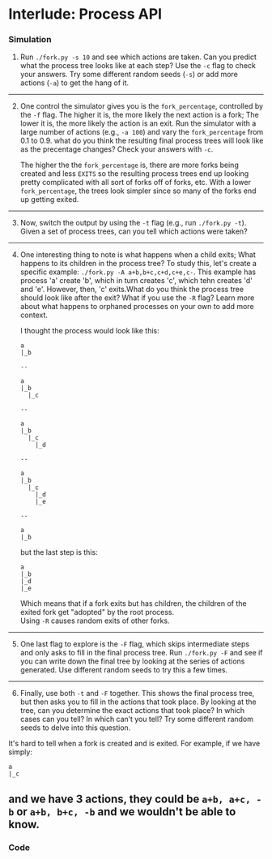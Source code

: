 # Interlude: Process API

### Simulation

1. Run ```./fork.py -s 10``` and see which actions are taken. Can you predict
   what the process tree looks like at each step? Use the ```-c``` flag to check
   your answers. Try some different random seeds (```-s```) or add more actions
   (```-a```) to get the hang of it.  
---  
2. One control the simulator gives you is the ```fork_percentage```, controlled
   by the ```-f``` flag. The higher it is, the more likely the next action is a
   fork; The lower it is, the more likely the action is an exit. Run the
   simulator with a large number of actions (e.g., ```-a 100```) and vary the
   ```fork_percentage``` from 0.1 to 0.9. what do you think the resulting final
   process trees will look like as the precentage changes? Check your answers
   with ```-c```.    
   

   The higher the the ```fork_percentage``` is, there are more forks being
   created and less ```EXITS``` so the resulting process trees end up looking
   pretty complicated with all sort of forks off of forks, etc. With a lower
   ```fork_percentage```, the trees look simpler since so many of the forks end
   up getting exited.  
---
3. Now, switch the output by using the ```-t``` flag (e.g., run ```./fork.py -t```). Given a set of process trees, can you tell which actions were taken?  
---  
4. One interesting thing to note is what happens when a child exits; What
   happens to its children in the process tree? To study this, let's create a
   specific example: ```./fork.py -A a+b,b+c,c+d,c+e,c-```. This example has
   process 'a' create 'b', which in turn creates 'c', which tehn creates 'd' and
   'e'. However, then, 'c' exits.What do you think the process tree should look
   like after the exit? What if you use the ```-R``` flag? Learn more about what
   happens to orphaned processes on your own to add more context.  

   I thought the  process would look like this:  

   ```
   a
   |_b
   
   --

   a
   |_b
	 |_c
   
   --

   a
   |_b
     |_c
	   |_d

   --

   a
   |_b
     |_c
	   |_d
	   |_e

   --

   a
   |_b
   ```

   but the last step is this:
   ```
   a
   |_b
   |_d
   |_e
   ```  
   Which means that if a fork exits but has children, the children of the exited
   fork get "adopted" by the root process.  
   Using ```-R``` causes random exits of other forks.  
---  

5. One last flag to explore is the `-F` flag, which skips intermediate steps and only asks to fill in the final process tree. Run `./fork.py -F` and see if you can write down the final tree by looking at the series of actions generated. Use different random seeds to try this a few times.  
---  
6. Finally, use both `-t` and `-F` together. This shows the final process tree, but then asks you to fill in the actions that took place. By looking at the tree, can you determine the exact actions that took place? In which cases can you tell? In which can’t you tell? Try some different random seeds to delve into this question.  

It's hard to tell when a fork is created and is exited. For example, if we have
simply:  
```
a
|_c
```
and we have 3 actions, they could be `a+b, a+c, -b` or `a+b, b+c, -b` and we
wouldn't be able to know.  
---  

### Code  
